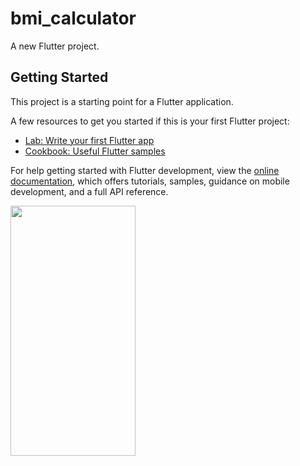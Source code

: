 # bmi_calculator

A new Flutter project.

## Getting Started

This project is a starting point for a Flutter application.

A few resources to get you started if this is your first Flutter project:

- [Lab: Write your first Flutter app](https://docs.flutter.dev/get-started/codelab)
- [Cookbook: Useful Flutter samples](https://docs.flutter.dev/cookbook)

For help getting started with Flutter development, view the
[online documentation](https://docs.flutter.dev/), which offers tutorials,
samples, guidance on mobile development, and a full API reference.

<img src="[https://camo.githubusercontent.com/..." data-canonical-src="https://gyazo.com/eb5c5741b6a9a16c692170a41a49c858.png](https://github.com/FaresSallam75/BmiCalculator/assets/115936044/2a5aa6d8-4efd-4ef0-bf5b-2c62b283c763 =250x250)https://github.com/FaresSallam75/BmiCalculator/assets/115936044/2a5aa6d8-4efd-4ef0-bf5b-2c62b283c763 =250x250" width="200" height="400" />

